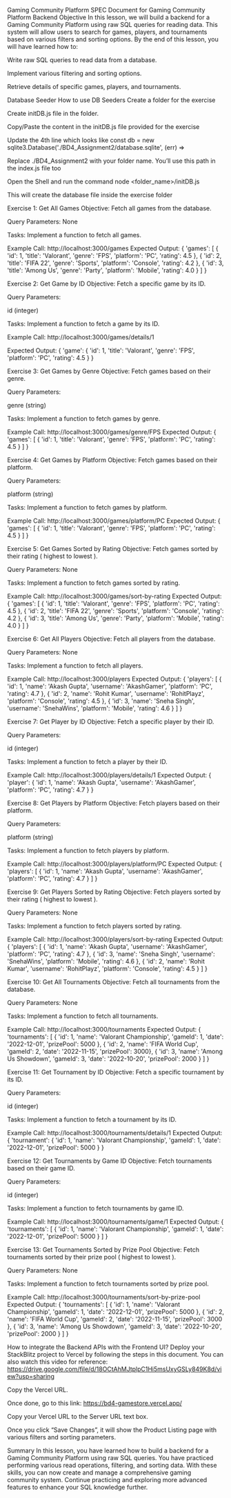 Gaming Community Platform
SPEC Document for Gaming Community Platform Backend
Objective
In this lesson, we will build a backend for a Gaming Community Platform using raw SQL queries for reading data. This system will allow users to search for games, players, and tournaments based on various filters and sorting options. By the end of this lesson, you will have learned how to:

Write raw SQL queries to read data from a database.

Implement various filtering and sorting options.

Retrieve details of specific games, players, and tournaments.

Database Seeder
How to use DB Seeders
Create a folder for the exercise

Create initDB.js file in the folder.

Copy/Paste the content in the initDB.js file provided for the exercise

Update the 4th line which looks like const db = new sqlite3.Database('./BD4_Assignment2/database.sqlite', (err) =>

Replace ./BD4_Assignment2 with your folder name. You’ll use this path in the index.js file too

Open the Shell and run the command node <folder_name>/initDB.js

This will create the database file inside the exercise folder



Exercise 1: Get All Games
Objective: Fetch all games from the database.

Query Parameters: None

Tasks: Implement a function to fetch all games.

Example Call:
http://localhost:3000/games
Expected Output:
{
	'games': [
	  { 'id': 1, 'title': 'Valorant', 'genre': 'FPS', 'platform': 'PC', 'rating': 4.5 },
	  { 'id': 2, 'title': 'FIFA 22', 'genre': 'Sports', 'platform': 'Console', 'rating': 4.2 },
	  { 'id': 3, 'title': 'Among Us', 'genre': 'Party', 'platform': 'Mobile', 'rating': 4.0 }
	]
}




Exercise 2: Get Game by ID
Objective: Fetch a specific game by its ID.

Query Parameters:

id (integer)

Tasks: Implement a function to fetch a game by its ID.

Example Call:
http://localhost:3000/games/details/1

Expected Output:
{
	'game': { 'id': 1, 'title': 'Valorant', 'genre': 'FPS', 'platform': 'PC', 'rating': 4.5 }
}




Exercise 3: Get Games by Genre
Objective: Fetch games based on their genre.

Query Parameters:

genre (string)

Tasks: Implement a function to fetch games by genre.

Example Call:
http://localhost:3000/games/genre/FPS
Expected Output:
{
	'games': [
	  { 'id': 1, 'title': 'Valorant', 'genre': 'FPS', 'platform': 'PC', 'rating': 4.5 }
	]
}




Exercise 4: Get Games by Platform
Objective: Fetch games based on their platform.

Query Parameters:

platform (string)

Tasks: Implement a function to fetch games by platform.

Example Call:
http://localhost:3000/games/platform/PC
Expected Output:
{
	'games': [
	  { 'id': 1, 'title': 'Valorant', 'genre': 'FPS', 'platform': 'PC', 'rating': 4.5 }
	]
}




Exercise 5: Get Games Sorted by Rating
Objective: Fetch games sorted by their rating ( highest to lowest ).

Query Parameters: None

Tasks: Implement a function to fetch games sorted by rating.

Example Call:
http://localhost:3000/games/sort-by-rating
Expected Output:
{
	'games': [
	  { 'id': 1, 'title': 'Valorant', 'genre': 'FPS', 'platform': 'PC', 'rating': 4.5 },
	  { 'id': 2, 'title': 'FIFA 22', 'genre': 'Sports', 'platform': 'Console', 'rating': 4.2 },
	  { 'id': 3, 'title': 'Among Us', 'genre': 'Party', 'platform': 'Mobile', 'rating': 4.0 }
	]
}




Exercise 6: Get All Players
Objective: Fetch all players from the database.

Query Parameters: None

Tasks: Implement a function to fetch all players.

Example Call:
http://localhost:3000/players
Expected Output:
{
	'players': [
	  { 'id': 1, 'name': 'Akash Gupta', 'username': 'AkashGamer', 'platform': 'PC', 'rating': 4.7 },
	  { 'id': 2, 'name': 'Rohit Kumar', 'username': 'RohitPlayz', 'platform': 'Console', 'rating': 4.5 },
	  { 'id': 3, 'name': 'Sneha Singh', 'username': 'SnehaWins', 'platform': 'Mobile', 'rating': 4.6 }
	]
}




Exercise 7: Get Player by ID
Objective: Fetch a specific player by their ID.

Query Parameters:

id (integer)

Tasks: Implement a function to fetch a player by their ID.

Example Call:
http://localhost:3000/players/details/1
Expected Output:
{
	'player': { 'id': 1, 'name': 'Akash Gupta', 'username': 'AkashGamer', 'platform': 'PC', 'rating': 4.7 }
}




Exercise 8: Get Players by Platform
Objective: Fetch players based on their platform.

Query Parameters:

platform (string)

Tasks: Implement a function to fetch players by platform.

Example Call:
http://localhost:3000/players/platform/PC
Expected Output:
{
	'players': [
	  { 'id': 1, 'name': 'Akash Gupta', 'username': 'AkashGamer', 'platform': 'PC', 'rating': 4.7 }
	]
}


Exercise 9: Get Players Sorted by Rating
Objective: Fetch players sorted by their rating ( highest to lowest ).

Query Parameters: None

Tasks: Implement a function to fetch players sorted by rating.

Example Call:
http://localhost:3000/players/sort-by-rating
Expected Output:
{
	'players': [
	  { 'id': 1, 'name': 'Akash Gupta', 'username': 'AkashGamer', 'platform': 'PC', 'rating': 4.7 },
	  { 'id': 3, 'name': 'Sneha Singh', 'username': 'SnehaWins', 'platform': 'Mobile', 'rating': 4.6 },
	  { 'id': 2, 'name': 'Rohit Kumar', 'username': 'RohitPlayz', 'platform': 'Console', 'rating': 4.5 }
	]
}




Exercise 10: Get All Tournaments
Objective: Fetch all tournaments from the database.

Query Parameters: None

Tasks: Implement a function to fetch all tournaments.

Example Call:
http://localhost:3000/tournaments
Expected Output:
{
	'tournaments': [
	  { 'id': 1, 'name': 'Valorant Championship', 'gameId': 1, 'date': '2022-12-01', 'prizePool': 5000 },
	  { 'id': 2, 'name': 'FIFA World Cup', 'gameId': 2, 'date': '2022-11-15', 'prizePool': 3000},
	{ 'id': 3, 'name': 'Among Us Showdown', 'gameId': 3, 'date': '2022-10-20', 'prizePool': 2000 }
	]
}




Exercise 11: Get Tournament by ID
Objective: Fetch a specific tournament by its ID.

Query Parameters:

id (integer)

Tasks: Implement a function to fetch a tournament by its ID.

Example Call:
http://localhost:3000/tournaments/details/1
Expected Output:
{
	'tournament': { 'id': 1, 'name': 'Valorant Championship', 'gameId': 1, 'date': '2022-12-01', 'prizePool': 5000 }
}



Exercise 12: Get Tournaments by Game ID
Objective: Fetch tournaments based on their game ID.

Query Parameters:

id (integer)

Tasks: Implement a function to fetch tournaments by game ID.

Example Call:
http://localhost:3000/tournaments/game/1
Expected Output:
{
	'tournaments': [
	  { 'id': 1, 'name': 'Valorant Championship', 'gameId': 1, 'date': '2022-12-01', 'prizePool': 5000 }
	]
}




Exercise 13: Get Tournaments Sorted by Prize Pool
Objective: Fetch tournaments sorted by their prize pool ( highest to lowest ).

Query Parameters: None

Tasks: Implement a function to fetch tournaments sorted by prize pool.

Example Call:
http://localhost:3000/tournaments/sort-by-prize-pool
Expected Output:
{
	'tournaments': [
	  { 'id': 1, 'name': 'Valorant Championship', 'gameId': 1, 'date': '2022-12-01', 'prizePool': 5000 },
	  { 'id': 2, 'name': 'FIFA World Cup', 'gameId': 2, 'date': '2022-11-15', 'prizePool': 3000 },
	  { 'id': 3, 'name': 'Among Us Showdown', 'gameId': 3, 'date': '2022-10-20', 'prizePool': 2000 }
	]
}

How to integrate the Backend APIs with the Frontend UI?
Deploy your StackBlitz project to Vercel by following the steps in this document.
You can also watch this video for reference: https://drive.google.com/file/d/18OCtAhMJtplpC1Hi5msUxyGSLy849K8d/view?usp=sharing

Copy the Vercel URL.

Once done, go to this link: https://bd4-gamestore.vercel.app/

Copy your Vercel URL to the Server URL text box.

Once you click “Save Changes”, it will show the Product Listing page with various filters and sorting parameters.



Summary
In this lesson, you have learned how to build a backend for a Gaming Community Platform using raw SQL queries. You have practiced performing various read operations, filtering, and sorting data. With these skills, you can now create and manage a comprehensive gaming community system. Continue practicing and exploring more advanced features to enhance your SQL knowledge further.